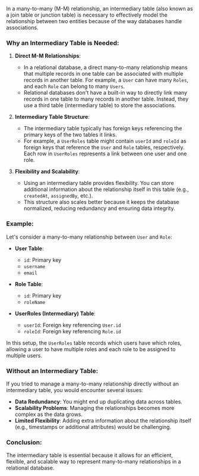 In a many-to-many (M-M) relationship, an intermediary table (also known as a join table or junction table) is necessary to effectively model the relationship between two entities because of the way databases handle associations.

### Why an Intermediary Table is Needed:

1. **Direct M-M Relationships**:
   - In a relational database, a direct many-to-many relationship means that multiple records in one table can be associated with multiple records in another table. For example, a `User` can have many `Roles`, and each `Role` can belong to many `Users`.
   - Relational databases don't have a built-in way to directly link many records in one table to many records in another table. Instead, they use a third table (intermediary table) to store the associations.

2. **Intermediary Table Structure**:
   - The intermediary table typically has foreign keys referencing the primary keys of the two tables it links.
   - For example, a `UserRoles` table might contain `userId` and `roleId` as foreign keys that reference the `User` and `Role` tables, respectively. Each row in `UserRoles` represents a link between one user and one role.

3. **Flexibility and Scalability**:
   - Using an intermediary table provides flexibility. You can store additional information about the relationship itself in this table (e.g., `createdAt`, `assignedBy`, etc.).
   - This structure also scales better because it keeps the database normalized, reducing redundancy and ensuring data integrity.

### Example:

Let's consider a many-to-many relationship between `User` and `Role`:

- **User Table**:
  - `id`: Primary key
  - `username`
  - `email`

- **Role Table**:
  - `id`: Primary key
  - `roleName`

- **UserRoles (Intermediary) Table**:
  - `userId`: Foreign key referencing `User.id`
  - `roleId`: Foreign key referencing `Role.id`

In this setup, the `UserRoles` table records which users have which roles, allowing a user to have multiple roles and each role to be assigned to multiple users.

### Without an Intermediary Table:

If you tried to manage a many-to-many relationship directly without an intermediary table, you would encounter several issues:
- **Data Redundancy**: You might end up duplicating data across tables.
- **Scalability Problems**: Managing the relationships becomes more complex as the data grows.
- **Limited Flexibility**: Adding extra information about the relationship itself (e.g., timestamps or additional attributes) would be challenging.

### Conclusion:

The intermediary table is essential because it allows for an efficient, flexible, and scalable way to represent many-to-many relationships in a relational database.